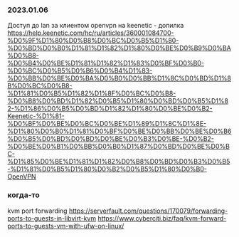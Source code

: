 
### 2023.01.06

Доступ до lan за клиентом openvpn на keenetic - допилка
https://help.keenetic.com/hc/ru/articles/360001084700-%D0%9F%D1%80%D0%B8%D0%BC%D0%B5%D1%80-%D0%BD%D0%B0%D1%81%D1%82%D1%80%D0%BE%D0%B9%D0%BA%D0%B8-%D0%B4%D0%BE%D1%81%D1%82%D1%83%D0%BF%D0%B0-%D0%BC%D0%B5%D0%B6%D0%B4%D1%83-%D0%BB%D0%BE%D0%BA%D0%B0%D0%BB%D1%8C%D0%BD%D1%8B%D0%BC%D0%B8-%D1%81%D0%B5%D1%82%D1%8F%D0%BC%D0%B8-%D0%B8%D0%BD%D1%82%D0%B5%D1%80%D0%BD%D0%B5%D1%82-%D1%86%D0%B5%D0%BD%D1%82%D1%80%D0%BE%D0%B2-Keenetic-%D1%81-%D0%BF%D0%BE%D0%BC%D0%BE%D1%89%D1%8C%D1%8E-%D1%80%D0%B0%D1%81%D0%BF%D0%BE%D0%BB%D0%BE%D0%B6%D0%B5%D0%BD%D0%BD%D0%BE%D0%B3%D0%BE-%D0%B2-%D0%BE%D0%B1%D0%BB%D0%B0%D1%87%D0%BD%D0%BE%D0%BC-%D1%85%D0%BE%D1%81%D1%82%D0%B8%D0%BD%D0%B3%D0%B5-%D1%81%D0%B5%D1%80%D0%B2%D0%B5%D1%80%D0%B0-OpenVPN

### когда-то

kvm port forwarding
https://serverfault.com/questions/170079/forwarding-ports-to-guests-in-libvirt-kvm
https://www.cyberciti.biz/faq/kvm-forward-ports-to-guests-vm-with-ufw-on-linux/

